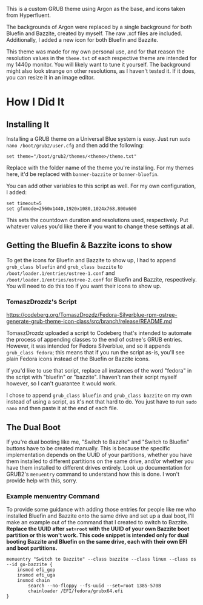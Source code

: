 This is a custom GRUB theme using Argon as the base, and icons taken from Hyperfluent.

The backgrounds of Argon were replaced by a single background for both Bluefin and Bazzite, created by myself. The raw .xcf files are included. Additionally, I added a new icon for both Bluefin and Bazzite.

This theme was made for my own personal use, and for that reason the resolution values in the `theme.txt` of each respective theme are intended for my 1440p monitor. You will likely want to tune it yourself. The background might also look strange on other resolutions, as I haven't tested it. If it does, you can resize it in an image editor.

# How I Did It
## Installing It
Installing a GRUB theme on a Universal Blue system is easy. Just run `sudo nano /boot/grub2/user.cfg` and then add the following:
```
set theme="/boot/grub2/themes/<theme>/theme.txt"
```
Replace <theme> with the folder name of the theme you're installing. For my themes here, it'd be replaced with `banner-bazzite` or `banner-bluefin`.

You can add other variables to this script as well. For my own configuration, I added:
```
set timeout=5
set gfxmode=2560x1440,1920x1080,1024x768,800x600
```
This sets the countdown duration and resolutions used, respectively. Put whatever values you'd like there if you want to change these settings at all.

## Getting the Bluefin & Bazzite icons to show
To get the icons for Bluefin and Bazzite to show up, I had to append `grub_class bluefin` and `grub_class bazzite` to `/boot/loader.1/entries/ostree-1.conf` and `/boot/loader.1/entries/ostree-2.conf` for Bluefin and Bazzite, respectively. You will need to do this too if you want their icons to show up.

### TomaszDrozdz's Script
https://codeberg.org/TomaszDrozdz/Fedora-Silverblue-rpm-ostree-generate-grub-theme-icon-class/src/branch/release/README.md

TomaszDrozdz uploaded a script to Codeberg that's intended to automate the process of appending classes to the end of ostree's GRUB entries. However, it was intended for Fedora Silverblue, and so it appends `grub_class fedora`; this means that if you run the script as-is, you'll see plain Fedora icons instead of the Bluefin or Bazzite icons.

If you'd like to use that script, replace all instances of the word "fedora" in the script with "bluefin" or "bazzite". I haven't ran their script myself however, so I can't guarantee it would work.

I chose to append `grub_class bluefin` and `grub_class bazzite` on my own instead of using a script, as it's not that hard to do. You just have to run `sudo nano` and then paste it at the end of each file.

## The Dual Boot
If you're dual booting like me, "Switch to Bazzite" and "Switch to Bluefin" buttons have to be created manually. This is because the specific implementation depends on the UUID of your partitions, whether you have them installed to different partitions on the same drive, and/or whether you have them installed to different drives entirely. Look up documentation for GRUB2's `menuentry` command to understand how this is done. I won't provide help with this, sorry.

### Example menuentry Command
To provide some guidance with adding those entries for people like me who installed Bluefin and Bazzite onto the same drive and set up a dual boot, I'll make an example out of the command that I created to switch to Bazzite. **Replace the UUID after `set=root` with the UUID of your own Bazzite boot partition or this won't work. This code snippet is intended only for dual booting Bazzite and Bluefin on the same drive, each with their own EFI and boot partitions.**

```
menuentry "Switch to Bazzite" --class bazzite --class linux --class os --id go-bazzite {
	insmod efi_gop
	insmod efi_uga
	insmod chain
        search --no-floppy --fs-uuid --set=root 1385-570B
        chainloader /EFI/fedora/grubx64.efi
}
```
